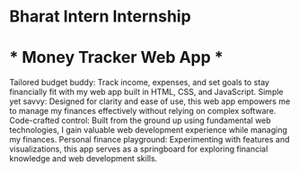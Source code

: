
# Bharat Intern Internship 

# * Money Tracker Web App *

Tailored budget buddy: Track income, expenses, and set goals to stay financially fit with my web app built in HTML, CSS, and JavaScript.
Simple yet savvy: Designed for clarity and ease of use, this web app empowers me to manage my finances effectively without relying on complex software.
Code-crafted control: Built from the ground up using fundamental web technologies, I gain valuable web development experience while managing my finances.
Personal finance playground: Experimenting with features and visualizations, this app serves as a springboard for exploring financial knowledge and web development skills.
